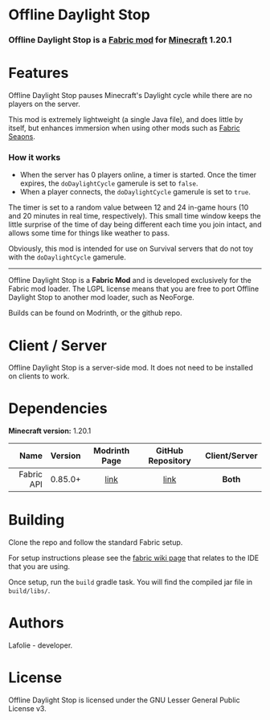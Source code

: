 # Offline Daylight Stop

### Offline Daylight Stop is a [Fabric mod](https://www.fabricmc.net/) for [Minecraft](https://www.minecraft.net/en-us) 1.20.1

# Features

Offline Daylight Stop pauses Minecraft's Daylight cycle while there are no players on the server.

This mod is extremely lightweight (a single Java file), and does little by itself, but enhances immersion when using other mods such as [Fabric Seaons](https://modrinth.com/mod/fabric-seasons).

### How it works

* When the server has 0 players online, a timer is started. Once the timer expires, the `doDaylightCycle` gamerule is set to `false`.
* When a player connects, the `doDaylightCycle` gamerule is set to `true`.

The timer is set to a random value between 12 and 24 in-game hours (10 and 20 minutes in real time, respectively). This small time window keeps the little surprise of the time of day being different each time you join intact, and allows some time for things like weather to pass.

Obviously, this mod is intended for use on Survival servers that do not toy with the `doDaylightCycle` gamerule.

---

Offline Daylight Stop is a **Fabric Mod** and is developed exclusively for the Fabric mod loader. The LGPL license means that you are free to port Offline Daylight Stop to another mod loader, such as NeoForge.

Builds can be found on Modrinth, or the github repo.

# Client / Server

Offline Daylight Stop is a server-side mod. It does not need to be installed on clients to work.

# Dependencies

**Minecraft version:** 1.20.1

|                    Name | Version | Modrinth Page     | GitHub Repository | Client/Server |
|------------------------:|:-------:|:-----------------:|:-----------------:|:-------------:|
|              Fabric API | 0.85.0+ | [link][fabric_MR] | [link][fabric_GH] | **Both**      |

# Building

Clone the repo and follow the standard Fabric setup.

For setup instructions please see the [fabric wiki page](https://fabricmc.net/wiki/tutorial:setup) that relates to the IDE that you are using.

Once setup, run the `build` gradle task. You will find the compiled jar file in `build/libs/`.

# Authors

Lafolie - developer.

# License

Offline Daylight Stop is licensed under the GNU Lesser General Public License v3.

[fabric_MR]: https://modrinth.com/mod/fabric-api
[fabric_GH]: https://github.com/FabricMC/fabric